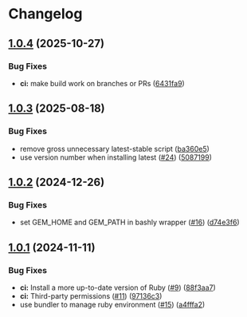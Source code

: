 # Changelog

## [1.0.4](https://github.com/pcrockett/asdf-bashly/compare/v1.0.3...v1.0.4) (2025-10-27)


### Bug Fixes

* **ci:** make build work on branches or PRs ([6431fa9](https://github.com/pcrockett/asdf-bashly/commit/6431fa9d3ad54e24abff7ec56c4723ec0295f239))

## [1.0.3](https://github.com/pcrockett/asdf-bashly/compare/v1.0.2...v1.0.3) (2025-08-18)


### Bug Fixes

* remove gross unnecessary latest-stable script ([ba360e5](https://github.com/pcrockett/asdf-bashly/commit/ba360e54b899ded952724483f7ad026b42bad88c))
* use version number when installing latest ([#24](https://github.com/pcrockett/asdf-bashly/issues/24)) ([5087199](https://github.com/pcrockett/asdf-bashly/commit/5087199083e7fc05bd9a409d9771ecf644f60db0))

## [1.0.2](https://github.com/pcrockett/asdf-bashly/compare/v1.0.1...v1.0.2) (2024-12-26)


### Bug Fixes

* set GEM_HOME and GEM_PATH in bashly wrapper ([#16](https://github.com/pcrockett/asdf-bashly/issues/16)) ([d74e3f6](https://github.com/pcrockett/asdf-bashly/commit/d74e3f6eda24d39e5d5d5f797b0f487ede577fb6))

## [1.0.1](https://github.com/pcrockett/asdf-bashly/compare/v1.0.0...v1.0.1) (2024-11-11)


### Bug Fixes

* **ci:** Install a more up-to-date version of Ruby ([#9](https://github.com/pcrockett/asdf-bashly/issues/9)) ([88f3aa7](https://github.com/pcrockett/asdf-bashly/commit/88f3aa7ec69c708b7a834c85d13c03d4d01486b0))
* **ci:** Third-party permissions ([#11](https://github.com/pcrockett/asdf-bashly/issues/11)) ([97136c3](https://github.com/pcrockett/asdf-bashly/commit/97136c3eec36b9910516a95c34f54498fb708903))
* use bundler to manage ruby environment ([#15](https://github.com/pcrockett/asdf-bashly/issues/15)) ([a4fffa2](https://github.com/pcrockett/asdf-bashly/commit/a4fffa210d39f816105050459b7aa0e2bf7cc659))
